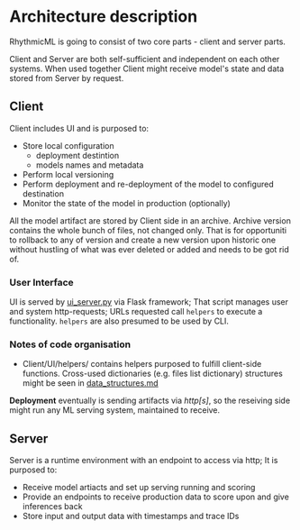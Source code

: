 # Architecture description

RhythmicML is going to consist of two core parts - client and server parts.

Client and Server are both self-sufficient and independent on each other systems.
When used together Client might receive model's state and data stored from Server by request.

## Client
Client includes UI and is purposed to:
+ Store local configuration
    * deployment destintion
    * models names and metadata
+ Perform local versioning
+ Perform deployment and re-deployment of the model to configured destination
+ Monitor the state of the model in production (optionally)

All the model artifact are stored by Client side in an archive. Archive version contains the whole bunch of files, not changed only.
That is for opportuniti to rollback to any of version and create a new version upon historic one without hustling of what was ever deleted or added and needs to be got rid of.

### User Interface
UI is served by [ui_server.py](../src/Client/UI/ui_server.py) via Flask framework; That script manages user and system http-requests; URLs requested call `helpers` to execute a functionality.
`helpers` are also presumed to be used by CLI. 

### Notes of code organisation
+ Client/UI/helpers/ contains helpers purposed to fulfill client-side functions. 
    Cross-used dictionaries (e.g. files list dictionary) structures might be seen in [data_structures.md](data_structures.md)

**Deployment** eventually is sending artifacts via *http[s]*, so the reseiving side might run any ML serving system, maintained to receive.

## Server
Server is a runtime environment with an endpoint to access via http;
It is purposed to:
+ Receive model artiacts and set up serving running and scoring
+ Provide an endpoints to receive production data to score upon and give inferences back
+ Store input and output data with timestamps and trace IDs